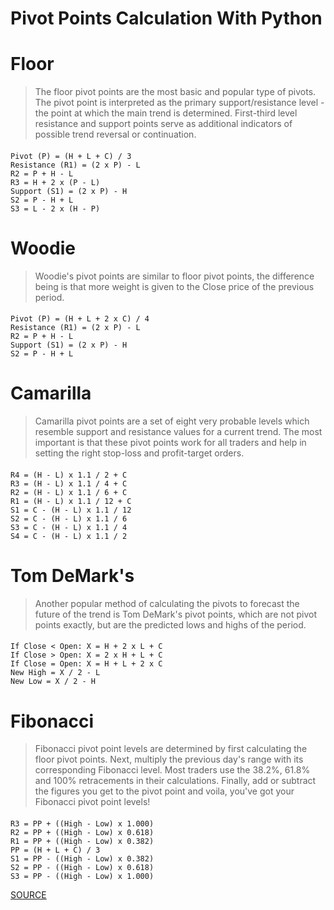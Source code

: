 # Pivot Points Calculation With Python

# Floor
> The floor pivot points are the most basic and popular type of pivots. The pivot point is interpreted as the primary support/resistance level - the point at which the main trend is determined. First-third level resistance and support points serve as additional indicators of possible trend reversal or continuation.
####
    Pivot (P) = (H + L + C) / 3
    Resistance (R1) = (2 x P) - L
    R2 = P + H - L
    R3 = H + 2 x (P - L)
    Support (S1) = (2 x P) - H
    S2 = P - H + L
    S3 = L - 2 x (H - P)
    
# Woodie
> Woodie's pivot points are similar to floor pivot points, the difference being is that more weight is given to the Close price of the previous period.
####
    Pivot (P) = (H + L + 2 x C) / 4
    Resistance (R1) = (2 x P) - L
    R2 = P + H - L
    Support (S1) = (2 x P) - H
    S2 = P - H + L
    
# Camarilla
> Camarilla pivot points are a set of eight very probable levels which resemble support and resistance values for a current trend. The most important is that these pivot points work for all traders and help in setting the right stop-loss and profit-target orders.
####
    R4 = (H - L) x 1.1 / 2 + C
    R3 = (H - L) x 1.1 / 4 + C
    R2 = (H - L) x 1.1 / 6 + C
    R1 = (H - L) x 1.1 / 12 + C
    S1 = C - (H - L) x 1.1 / 12
    S2 = C - (H - L) x 1.1 / 6
    S3 = C - (H - L) x 1.1 / 4
    S4 = C - (H - L) x 1.1 / 2
    
# Tom DeMark's
> Another popular method of calculating the pivots to forecast the future of the trend is Tom DeMark's pivot points, which are not pivot points exactly, but are the predicted lows and highs of the period.
####
    If Close < Open: X = H + 2 x L + C
    If Close > Open: X = 2 x H + L + C
    If Close = Open: X = H + L + 2 x C
    New High = X / 2 - L
    New Low = X / 2 - H
    
# Fibonacci
> Fibonacci pivot point levels are determined by first calculating the floor pivot points. Next, multiply the previous day's range with its corresponding Fibonacci level. Most traders use the 38.2%, 61.8% and 100% retracements in their calculations. Finally, add or subtract the figures you get to the pivot point and voila, you've got your Fibonacci pivot point levels!
####
    R3 = PP + ((High - Low) x 1.000)
    R2 = PP + ((High - Low) x 0.618)
    R1 = PP + ((High - Low) x 0.382)
    PP = (H + L + C) / 3
    S1 = PP - ((High - Low) x 0.382)
    S2 = PP - ((High - Low) x 0.618)
    S3 = PP - ((High - Low) x 1.000)
    
    
[SOURCE](https://www.babypips.com/tools/pivot-point-calculator)
